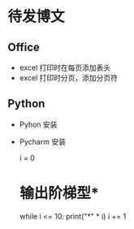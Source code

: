 待发博文
==========================

## Office

- excel 打印时在每页添加表头
- excel 打印时分页，添加分页符

## Python

- Pyhon 安装
- Pycharm 安装

	i = 0

	# 输出阶梯型*
	while i <= 10:
   		print("*" * i)
		i += 1
